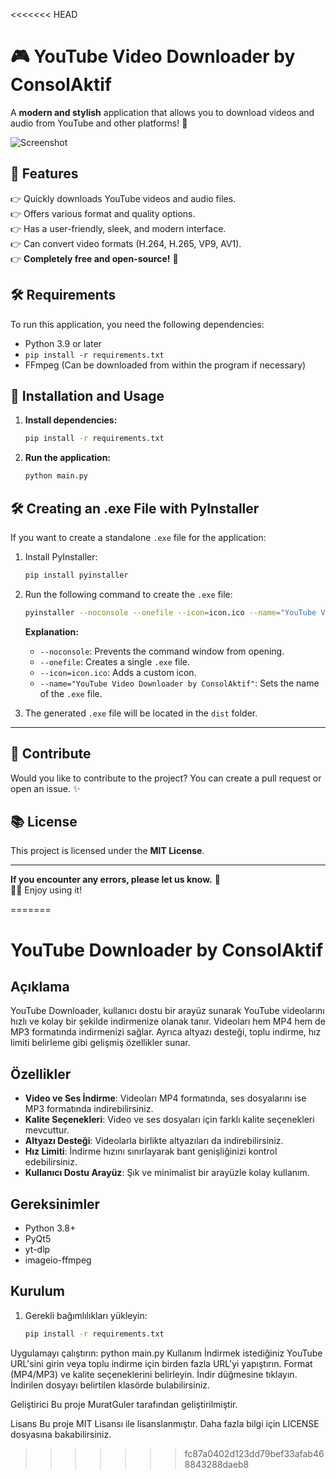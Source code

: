 <<<<<<< HEAD
# 🎮 YouTube Video Downloader by ConsolAktif

A **modern and stylish** application that allows you to download videos and audio from YouTube and other platforms! 🚀

![Screenshot](screenshot.png) <!-- If available, you can add a screenshot here -->

## 📌 Features
👉 Quickly downloads YouTube videos and audio files.  
👉 Offers various format and quality options.  
👉 Has a user-friendly, sleek, and modern interface.  
👉 Can convert video formats (H.264, H.265, VP9, AV1).  
👉 **Completely free and open-source!** 🎉

## 🛠️ Requirements
To run this application, you need the following dependencies:

- Python 3.9 or later
- `pip install -r requirements.txt`
- FFmpeg (Can be downloaded from within the program if necessary)

## 🚀 Installation and Usage

1. **Install dependencies:**
   ```sh
   pip install -r requirements.txt
   ```
2. **Run the application:**
   ```sh
   python main.py
   ```

## 🛠️ Creating an .exe File with PyInstaller

If you want to create a standalone `.exe` file for the application:

1. Install PyInstaller:
   ```sh
   pip install pyinstaller
   ```
2. Run the following command to create the `.exe` file:
   ```sh
   pyinstaller --noconsole --onefile --icon=icon.ico --name="YouTube Video Downloader by ConsolAktif" main.py
   ```
   **Explanation:**
   - `--noconsole`: Prevents the command window from opening.
   - `--onefile`: Creates a single `.exe` file.
   - `--icon=icon.ico`: Adds a custom icon.
   - `--name="YouTube Video Downloader by ConsolAktif"`: Sets the name of the `.exe` file.

3. The generated `.exe` file will be located in the `dist` folder.

---

## 🐝 Contribute
Would you like to contribute to the project? You can create a pull request or open an issue. ✨

## 📚 License
This project is licensed under the **MIT License**.

---

**If you encounter any errors, please let us know.** 📩  
🎥🎶 Enjoy using it!

=======
# YouTube Downloader by ConsolAktif

## Açıklama

YouTube Downloader, kullanıcı dostu bir arayüz sunarak YouTube videolarını hızlı ve kolay bir şekilde indirmenize olanak tanır. Videoları hem MP4 hem de MP3 formatında indirmenizi sağlar. Ayrıca altyazı desteği, toplu indirme, hız limiti belirleme gibi gelişmiş özellikler sunar.

## Özellikler

- **Video ve Ses İndirme**: Videoları MP4 formatında, ses dosyalarını ise MP3 formatında indirebilirsiniz.
- **Kalite Seçenekleri**: Video ve ses dosyaları için farklı kalite seçenekleri mevcuttur.
- **Altyazı Desteği**: Videolarla birlikte altyazıları da indirebilirsiniz.
- **Hız Limiti**: İndirme hızını sınırlayarak bant genişliğinizi kontrol edebilirsiniz.
- **Kullanıcı Dostu Arayüz**: Şık ve minimalist bir arayüzle kolay kullanım.

## Gereksinimler

- Python 3.8+
- PyQt5
- yt-dlp
- imageio-ffmpeg

## Kurulum

1. Gerekli bağımlılıkları yükleyin:
   ```bash
   pip install -r requirements.txt
Uygulamayı çalıştırın:
python main.py
Kullanım
İndirmek istediğiniz YouTube URL'sini girin veya toplu indirme için birden fazla URL'yi yapıştırın.
Format (MP4/MP3) ve kalite seçeneklerini belirleyin.
İndir düğmesine tıklayın.
İndirilen dosyayı belirtilen klasörde bulabilirsiniz.

Geliştirici
Bu proje MuratGuler tarafından geliştirilmiştir.

Lisans
Bu proje MIT Lisansı ile lisanslanmıştır. Daha fazla bilgi için LICENSE dosyasına bakabilirsiniz.
>>>>>>> fc87a0402d123dd79bef33afab468843288daeb8
